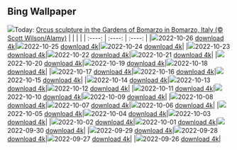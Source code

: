 ## Bing Wallpaper
![](./wallpaper/2022-10-26.jpg)Today: [Orcus sculpture in the Gardens of Bomarzo in Bomarzo, Italy (© Scott Wilson/Alamy)](./wallpaper/2022-10-26.jpg)
|      |      |      |
| :----: | :----: | :----: |
|![](./wallpaper/2022-10-26_sm.jpg)2022-10-26 [download 4k](./wallpaper/2022-10-26.jpg)|![](./wallpaper/2022-10-25_sm.jpg)2022-10-25 [download 4k](./wallpaper/2022-10-25.jpg)|![](./wallpaper/2022-10-24_sm.jpg)2022-10-24 [download 4k](./wallpaper/2022-10-24.jpg)|
|![](./wallpaper/2022-10-23_sm.jpg)2022-10-23 [download 4k](./wallpaper/2022-10-23.jpg)|![](./wallpaper/2022-10-22_sm.jpg)2022-10-22 [download 4k](./wallpaper/2022-10-22.jpg)|![](./wallpaper/2022-10-21_sm.jpg)2022-10-21 [download 4k](./wallpaper/2022-10-21.jpg)|
|![](./wallpaper/2022-10-20_sm.jpg)2022-10-20 [download 4k](./wallpaper/2022-10-20.jpg)|![](./wallpaper/2022-10-19_sm.jpg)2022-10-19 [download 4k](./wallpaper/2022-10-19.jpg)|![](./wallpaper/2022-10-18_sm.jpg)2022-10-18 [download 4k](./wallpaper/2022-10-18.jpg)|
|![](./wallpaper/2022-10-17_sm.jpg)2022-10-17 [download 4k](./wallpaper/2022-10-17.jpg)|![](./wallpaper/2022-10-16_sm.jpg)2022-10-16 [download 4k](./wallpaper/2022-10-16.jpg)|![](./wallpaper/2022-10-15_sm.jpg)2022-10-15 [download 4k](./wallpaper/2022-10-15.jpg)|
|![](./wallpaper/2022-10-14_sm.jpg)2022-10-14 [download 4k](./wallpaper/2022-10-14.jpg)|![](./wallpaper/2022-10-13_sm.jpg)2022-10-13 [download 4k](./wallpaper/2022-10-13.jpg)|![](./wallpaper/2022-10-12_sm.jpg)2022-10-12 [download 4k](./wallpaper/2022-10-12.jpg)|
|![](./wallpaper/2022-10-11_sm.jpg)2022-10-11 [download 4k](./wallpaper/2022-10-11.jpg)|![](./wallpaper/2022-10-10_sm.jpg)2022-10-10 [download 4k](./wallpaper/2022-10-10.jpg)|![](./wallpaper/2022-10-09_sm.jpg)2022-10-09 [download 4k](./wallpaper/2022-10-09.jpg)|
|![](./wallpaper/2022-10-08_sm.jpg)2022-10-08 [download 4k](./wallpaper/2022-10-08.jpg)|![](./wallpaper/2022-10-07_sm.jpg)2022-10-07 [download 4k](./wallpaper/2022-10-07.jpg)|![](./wallpaper/2022-10-06_sm.jpg)2022-10-06 [download 4k](./wallpaper/2022-10-06.jpg)|
|![](./wallpaper/2022-10-05_sm.jpg)2022-10-05 [download 4k](./wallpaper/2022-10-05.jpg)|![](./wallpaper/2022-10-04_sm.jpg)2022-10-04 [download 4k](./wallpaper/2022-10-04.jpg)|![](./wallpaper/2022-10-03_sm.jpg)2022-10-03 [download 4k](./wallpaper/2022-10-03.jpg)|
|![](./wallpaper/2022-10-02_sm.jpg)2022-10-02 [download 4k](./wallpaper/2022-10-02.jpg)|![](./wallpaper/2022-10-01_sm.jpg)2022-10-01 [download 4k](./wallpaper/2022-10-01.jpg)|![](./wallpaper/2022-09-30_sm.jpg)2022-09-30 [download 4k](./wallpaper/2022-09-30.jpg)|
|![](./wallpaper/2022-09-29_sm.jpg)2022-09-29 [download 4k](./wallpaper/2022-09-29.jpg)|![](./wallpaper/2022-09-28_sm.jpg)2022-09-28 [download 4k](./wallpaper/2022-09-28.jpg)|![](./wallpaper/2022-09-27_sm.jpg)2022-09-27 [download 4k](./wallpaper/2022-09-27.jpg)|
|![](./wallpaper/2022-09-26_sm.jpg)2022-09-26 [download 4k](./wallpaper/2022-09-26.jpg)|